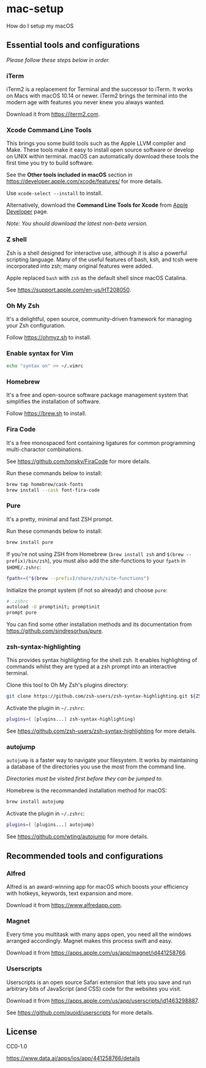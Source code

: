 # mac-setup

How do I setup my macOS

## Essential tools and configurations

_Please follow these steps below in order._

### iTerm

iTerm2 is a replacement for Terminal and the successor to iTerm. It works on Macs with macOS 10.14 or newer. iTerm2 brings the terminal into the modern age with features you never knew you always wanted.

Download it from https://iterm2.com.

### Xcode Command Line Tools

This brings you some build tools such as the Apple LLVM compiler and Make. These tools make it easy to install open source software or develop on UNIX within terminal. macOS can automatically download these tools the first time you try to build software.

See the **Other tools included in macOS** section in https://developer.apple.com/xcode/features/ for more details.

Use `xcode-select --install` to install.

Alternatively, download the **Command Line Tools for Xcode** from [Apple Developer](https://developer.apple.com/download/all/) page.

_Note: You should download the latest non-beta version._

### Z shell

Zsh is a shell designed for interactive use, although it is also a powerful scripting language. Many of the useful features of bash, ksh, and tcsh were incorporated into zsh; many original features were added.

Apple replaced `bash` with `zsh` as the default shell since macOS Catalina.

See https://support.apple.com/en-us/HT208050.

### Oh My Zsh

It's a delightful, open source, community-driven framework for managing your Zsh configuration.

Follow https://ohmyz.sh to install.

### Enable syntax for Vim

```sh
echo "syntax on" >> ~/.vimrc
```

### Homebrew

It's a free and open-source software package management system that simplifies the installation of software.

Follow https://brew.sh to install.

### Fira Code

It's a free monospaced font containing ligatures for common programming multi-charactor combinations.

See https://github.com/tonsky/FiraCode for more details.

Run these commands below to install:

```sh
brew tap homebrew/cask-fonts
brew install --cask font-fira-code
```

### Pure

It's a pretty, minimal and fast ZSH prompt.

Run these commands below to install:

```sh
brew install pure
```

If you're not using ZSH from Homebrew (`brew install zsh` and `$(brew --prefix)/bin/zsh`), you must also add the site-functions to your `fpath` in `$HOME/.zshrc`:

```sh
fpath+=("$(brew --prefix)/share/zsh/site-functions")
```

Initialize the prompt system (if not so already) and choose `pure`:

```sh
# .zshrc
autoload -U promptinit; promptinit
prompt pure
```

You can find some other installation methods and its documentation from https://github.com/sindresorhus/pure.

### zsh-syntax-highlighting

This provides syntax highlighting for the shell zsh. It enables highlighting of commands whilst they are typed at a zsh prompt into an interactive terminal.

Clone this tool to Oh My Zsh's plugins directory:

```sh
git clone https://github.com/zsh-users/zsh-syntax-highlighting.git ${ZSH_CUSTOM:-~/.oh-my-zsh/custom}/plugins/zsh-syntax-highlighting
```

Activate the plugin in `~/.zshrc`:

```sh
plugins=( [plugins...] zsh-syntax-highlighting)
```

See https://github.com/zsh-users/zsh-syntax-highlighting for more details.

### autojump

`autojump` is a faster way to navigate your filesystem. It works by maintaining a database of the directories you use the most from the command line.

_Directories must be visited first before they can be jumped to._

Homebrew is the recommanded installation method for macOS:

```sh
brew install autojump
```

Activate the plugin in `~/.zshrc`:

```sh
plugins=( [plugins...] autojump)
```

See https://github.com/wting/autojump for more details.

## Recommended tools and configurations

### Alfred

Alfred is an award-winning app for macOS which boosts your efficiency with hotkeys, keywords, text expansion and more.

Download it from https://www.alfredapp.com.

### Magnet

Every time you multitask with many apps open, you need all the windows arranged accordingly. Magnet makes this process swift and easy.

Download it from https://apps.apple.com/us/app/magnet/id441258766.

### Userscripts

Userscripts is an open source Safari extension that lets you save and run arbitrary bits of JavaScript (and CSS) code for the websites you visit.

Download it from https://apps.apple.com/us/app/userscripts/id1463298887.

See https://github.com/quoid/userscripts for more details.

## License

CC0-1.0


https://www.data.ai/apps/ios/app/441258766/details
